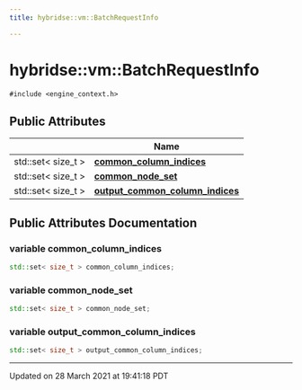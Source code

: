 ```yaml
---
title: hybridse::vm::BatchRequestInfo

---
```


# hybridse::vm::BatchRequestInfo




`#include <engine_context.h>`

## Public Attributes

|                | Name           |
| -------------- | -------------- |
| std::set< size_t > | **[common_column_indices](/hybridse/usage/api/markdown/Classes/structhybridse_1_1vm_1_1_batch_request_info.md#variable-common_column_indices)**  |
| std::set< size_t > | **[common_node_set](/hybridse/usage/api/markdown/Classes/structhybridse_1_1vm_1_1_batch_request_info.md#variable-common_node_set)**  |
| std::set< size_t > | **[output_common_column_indices](/hybridse/usage/api/markdown/Classes/structhybridse_1_1vm_1_1_batch_request_info.md#variable-output_common_column_indices)**  |

## Public Attributes Documentation

### variable common_column_indices

```cpp
std::set< size_t > common_column_indices;
```


### variable common_node_set

```cpp
std::set< size_t > common_node_set;
```


### variable output_common_column_indices

```cpp
std::set< size_t > output_common_column_indices;
```


-------------------------------

Updated on 28 March 2021 at 19:41:18 PDT